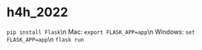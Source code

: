 # h4h_2022
`pip install Flask`\n
Mac: `export FLASK_APP=app`\n
Windows: `set FLASK_APP=app`\n
`flask run`